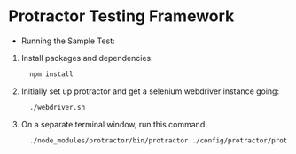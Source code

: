 # Protractor Testing Framework

- Running the Sample Test:

1. Install packages and dependencies:
    ```bash
      npm install
    ```
2. Initially set up protractor and get a selenium webdriver instance going:
    ```bash
      ./webdriver.sh
    ```
3. On a separate terminal window, run this command:
    ```bash
      ./node_modules/protractor/bin/protractor ./config/protractor/protractor.config.js --baseUrl=https://angularjs.org
    ```
